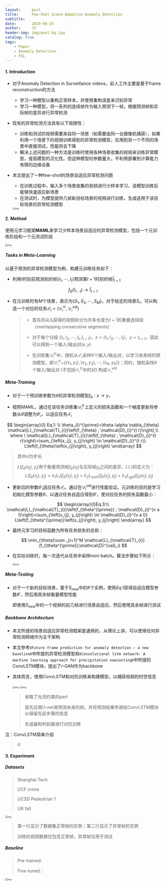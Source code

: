 ```yaml
---
layout:     post
title:      Few-Shot Scene-Adaptive Anomaly Detection
subtitle:   
date:       2020-08-25
author:     JY
header-img: img/post-bg.jpg
catalog: true
tags:
    - Paper
    - Anomaly Detection
    - FSL
---
```




#### 1. Introduction

- 对于Anomaly Detection in Surveillance videos，前人工作主要是基于frame reconstruction的方法

  - 学习一种模型以重构正常样本，并使用重构误差来识别异常
  - 学习一种模型，将一系列的连续帧作为输入预测下一帧，根据预测帧和实际帧的差异进行异常检测

- 现有的异常检测方法具有以下局限性：

  - 训练和测试的视频需要来自同一场景（如需要由同一台摄像机捕获），如果利用一个场景下的视频训练得到的异常检测模型，应用到另一个不同的场景中直接测试，性能将会下降
  - 解决上述问题的一种方法是训练时使用各种场景收集的视频来训练异常模型，提高模型的泛化性。但这种模型的参数量大，不利用部署到计算能力有限的边缘设备 

  

- 本文提出了一种few-shot的场景自适应异常检测问题

  - 在训练过程中，输入多个场景收集的视频进行少样本学习，该模型训练后能够快速适应新场景
  - 在测试时，为模型提供几帧新目标场景的视频进行训练，生成适用于该目标场景的异常检测模型

  <img src="https://github.com/ZJU-CVs/zju-cvs.github.io/raw/master/img/Anomaly-Detection/17.png" alt="img" style="zoom:50%;" />



#### 2. Method

使用元学习框架**MAML**来学习少样本场景自适应的异常检测模型，包括一个元训练阶段和一个元测试阶段

<img src="https://github.com/ZJU-CVs/zju-cvs.github.io/raw/master/img/Anomaly-Detection/18.png" alt="img" style="zoom:50%;" />



##### Tasks in Meta-Learning

以基于预测的异常检测模型为例，构建元训练任务如下：

- 利用$t$时刻前观测到的帧{$I_1,\cdots,I_{t}$}预测第$t+1$时刻的帧$\hat{I}_{t+1}$           

$$
f_{\theta}(I_{1:t})\rightarrow \hat{I}_{t+1}
$$



- 在元训练时有$M$个场景，表示为{$S_1,S_2,\cdots,S_M$}，对于给定的场景$S_i$，可以构造一个对应的任务$\mathcal{T}_i=(\mathcal{D_i}^{tr},\mathcal{D_i}^{val})$

  > - 首先将从$S_i$获得的视频拆分为许多长度为$t+1$的重叠连续段（overlapping consecutive segments）
  >
  > 
  >
  > - 对于每个分段 $(I_1,I_2,\cdots,I_t,I_{t+1})$，$x=(I_1,I_2,\cdots,I_t)$，$y=I_{t+1}$，因此可以得到一个输入/输出对$(x,y)$
  >
  > 
  >
  > - 在训练集$\mathcal{D}_{i}^{tr}$中，随机从$\mathcal{T_i}$采样$K$个输入/输出对，以学习未来帧的预测模型，即$\mathcal{D_i}^{tr}$={$(x_1,y_1),(x_2,y_2),\cdots,(x_K,y_K)$}；同时，随机采样$K$个输入/输出对 (不包括$\mathcal{D_i}^{tr}$中的对) 构成$\mathcal{D_i}^{val}$

  

##### Meta-Training

- 对于一个预训练参数为$\theta$的异常检测模型$f_{\theta}:x\rightarrow y$，

- 按照MAML，通过在该任务训练集$\mathcal{D}_i^{tr}$上定义的损失函数和一个梯度更新将参数从$\theta$调整为$\theta'_{i}$，以适应任务$\mathcal{T}_i$

$$
\begin{array}{l}
Eq.1: \\
\theta_{i}^{\prime}=\theta-\alpha \nabla_{\theta} \mathcal{L}_{\mathcal{T}_{i}}\left(f_{\theta} ; \mathcal{D}_{i}^{t r}\right),\\ where \ \mathcal{L}_{\mathcal{T}_{i}}\left(f_{\theta} ; \mathcal{D}_{i}^{t r}\right)=\sum_{\left(x_{j}, y_{j}\right) \in \mathcal{D}_{i}^{t r}} L\left(f_{\theta}\left(x_{j}\right), y_{j}\right)
\end{array}
$$

> 其中$\alpha$为步长
>
> $L(f_\theta(x_j),y_j)$用于衡量预测帧$f_\theta(x_j)$与实际帧$y_j$之间的差异，$L(\cdot)$的定义为：
> $$
> L(f_\theta(x_j),y_j)=\lambda_1 L_1(f_\theta(x_j),y_j)+\lambda_2 L_{ssm}(f_\theta(x_j),y_j)+\lambda_3 L_{gdl}(f_\theta(x_j),y_j)
> $$



- 更新后的参数$\theta'_i$适应任务$\mathcal{T}_i$，通过在$\mathcal{D}_i^{val}$进行性能验证。元训练的目的是学习初始化模型参数$\theta$，以通过任务自适应得到$\theta'$，使对应任务的损失函数最小：

$$
\begin{array}{l}Eq.3:\\
\mathcal{L}_{\mathcal{T}_{i}}\left(f_{\theta^{\prime}} ; \mathcal{D}_{i}^{v a l}\right)=\sum_{\left(x_{j}, y_{j}\right) \in \mathcal{D}_{i}^{v a l}} L\left(f_{\theta^{\prime}}\left(x_{j}\right), y_{j}\right)
\end{array}
$$

- 最终元学习的目标函数为所有任务损失的总和：

$$
\min_{\theta}\sum _{i=1}^M \mathcal{L}_{\mathcal{T}_{i}}(f_{\theta^{\prime}};\mathcal{D}^{val}_i)
$$

- 在实际训练时，每一次迭代从任务中采样mini-batch。算法步骤如下所示：

  <img src="https://github.com/ZJU-CVs/zju-cvs.github.io/raw/master/img/Anomaly-Detection/23.png" alt="img" style="zoom:50%;" />



##### Meta-Testing

- 对于一个新的目标场景，基于$S_{new}$中的$K$个实例，使用$Eq.1$获得自适应模型参数$\theta'$，然后用其余帧衡量模型性能

  即使用$S_{new}$中的一个视频的前几帧进行场景自适应，然后使用其余帧进行测试



##### Backbone Architecture

- 本文所提的场景自适应异常检测框架是通用的，从理论上讲，可以使用任何异常检测网络作为主干架构

- 本文参考`《Future frame prediction for anomaly detection — a new baseline》`中所提的异常检测模型和`《Convolutional lstm network: A machine learning approach for precipitation nowcasting》`中所提的ConvLSTM模块，提出了r-GAN作为backbone

- 具体而言，使用ConvLSTM和对抗训练来构建模型，以捕获视频的时空信息

  <img src="https://github.com/ZJU-CVs/zju-cvs.github.io/raw/master/img/Anomaly-Detection/24.png" alt="img" style="zoom:50%;" />

  <img src="https://github.com/ZJU-CVs/zju-cvs.github.io/raw/master/img/Anomaly-Detection/25.png" alt="img" style="zoom:50%;" />

  > 省略了光流约束的part
  >
  > 首先应用U-net来预测未来的帧，并将预测结果传递给ConvLSTM模块以保留先前步骤的信息
  >
  > 生成器和判别器进行对抗训练



注：ConvLSTM简单介绍

> d



#### 3. Experiment

##### Datasets

> Shanghai Tech
>
> UCF crime
>
> UCSD Pedestrian 1
>
> UR fall

<img src="https://github.com/ZJU-CVs/zju-cvs.github.io/raw/master/img/Anomaly-Detection/19.png" alt="img" style="zoom:50%;" />

> 第一行显示了数据集正常帧的实例；第二行显示了异常帧的实例
>
> 训练的视频数据仅包含正常帧，异常帧仅用于测试



##### Baseline

> Pre-trained:
>
> Fine-tuned：



<img src="https://github.com/ZJU-CVs/zju-cvs.github.io/raw/master/img/Anomaly-Detection/22.png" alt="img" style="zoom:50%;" />